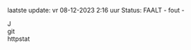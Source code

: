 laatste update: 
vr 08-12-2023  2:16   uur 
Status: FAALT - fout - 
<div class="service R">J</div><div class="service R">git</div><div class="service G">httpstat</div>